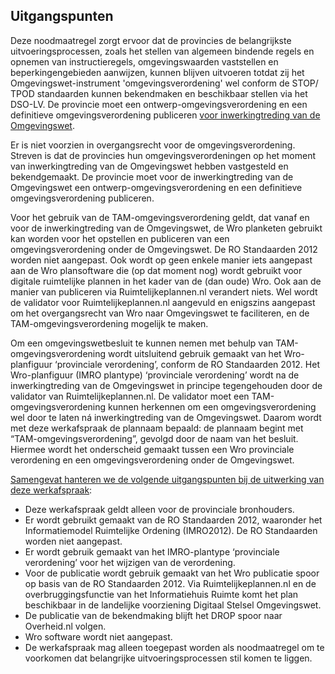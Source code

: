## Uitgangspunten

Deze noodmaatregel zorgt ervoor dat de provincies de belangrijkste uitvoeringsprocessen, zoals het stellen van algemeen bindende regels en opnemen van instructieregels, omgevingswaarden vaststellen en beperkingengebieden aanwijzen, kunnen blijven uitvoeren totdat zij het Omgevingswet-instrument 'omgevingsverordening' wel conform de STOP/ TPOD standaarden kunnen bekendmaken en beschikbaar stellen via het DSO-LV. De provincie moet een ontwerp-omgevingsverordening en een definitieve omgevingsverordening publiceren <a href='https://iplo.nl/regelgeving/instrumenten/omgevingsverordening/omgevingsverordening-digitaal-stelsel/' target='_blank'>voor inwerkingtreding van de Omgevingswet</a>.

Er is niet voorzien in overgangsrecht voor de omgevingsverordening. Streven is dat de provincies hun omgevingsverordeningen op het moment van inwerkingtreding van de Omgevingswet hebben vastgesteld en bekendgemaakt. De provincie moet voor de inwerkingtreding van de Omgevingswet een ontwerp-omgevingsverordening en een definitieve omgevingsverordening publiceren. 

Voor het gebruik van de TAM-omgevingsverordening geldt, dat vanaf en voor de inwerkingtreding van de Omgevingswet, de Wro planketen gebruikt kan worden voor het opstellen en publiceren van een omgevingsverordening onder de Omgevingswet. De RO Standaarden 2012 worden niet aangepast. Ook wordt op geen enkele manier iets aangepast aan de Wro plansoftware die (op dat moment nog) wordt gebruikt voor digitale ruimtelijke plannen in het kader van de (dan oude) Wro. Ook aan de manier van publiceren via Ruimtelijkeplannen.nl verandert niets.
Wel wordt de validator voor Ruimtelijkeplannen.nl aangevuld en enigszins aangepast om het overgangsrecht van Wro naar Omgevingswet te faciliteren, en de TAM-omgevingsverordening mogelijk te maken.

Om een omgevingswetbesluit te kunnen nemen met behulp van TAM-omgevingsverordening wordt uitsluitend gebruik gemaakt van het Wro-planfiguur ‘provinciale verordening’, conform de RO Standaarden 2012. 
Het Wro-planfiguur (IMRO plantype) ‘provinciale verordening’ wordt na de inwerkingtreding van de Omgevingswet in principe tegengehouden door de validator van Ruimtelijkeplannen.nl. De validator moet een TAM-omgevingsverordening kunnen herkennen om een omgevingsverordening wel door te laten ná inwerkingtreding van de Omgevingswet. Daarom wordt met deze werkafspraak de plannaam bepaald: de plannaam begint met “TAM-omgevingsverordening”, gevolgd door de naam van het besluit. Hiermee wordt het onderscheid gemaakt tussen een Wro provinciale verordening en een omgevingsverordening onder de Omgevingswet.

<u>Samengevat hanteren we de volgende uitgangspunten bij de uitwerking van deze werkafspraak</u>:
- Deze werkafspraak geldt alleen voor de provinciale bronhouders.
- Er wordt gebruikt gemaakt van de RO Standaarden 2012, waaronder het Informatiemodel Ruimtelijke Ordening (IMRO2012). De RO Standaarden worden niet aangepast.
- Er wordt gebruik gemaakt van het IMRO-plantype ‘provinciale verordening’ voor het wijzigen van de verordening.
- Voor de publicatie wordt gebruik gemaakt van het Wro publicatie spoor op basis van de RO Standaarden 2012. Via Ruimtelijkeplannen.nl en de overbruggingsfunctie van het Informatiehuis Ruimte komt het plan beschikbaar in de landelijke voorziening Digitaal Stelsel Omgevingswet.
- De publicatie van de bekendmaking blijft het DROP spoor naar Overheid.nl volgen.
- Wro software wordt niet aangepast.
- De werkafspraak mag alleen toegepast worden als noodmaatregel om te voorkomen dat belangrijke uitvoeringsprocessen stil komen te liggen.

